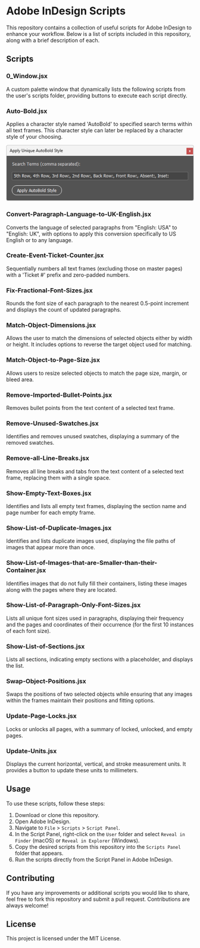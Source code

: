 # Adobe InDesign Scripts

This repository contains a collection of useful scripts for Adobe InDesign to enhance your workflow. Below is a list of scripts included in this repository, along with a brief description of each.

## Scripts

### 0_Window.jsx
A custom palette window that dynamically lists the following scripts from the user's scripts folder, providing buttons to execute each script directly.

### Auto-Bold.jsx
Applies a character style named 'AutoBold' to specified search terms within all text frames. This character style can later be replaced by a character style of your choosing.

![AutoBold Example](https://github.com/battlefeel1942/indesign-scripts/blob/main/images/autobold-001.png)


### Convert-Paragraph-Language-to-UK-English.jsx
Converts the language of selected paragraphs from "English: USA" to "English: UK", with options to apply this conversion specifically to US English or to any language.

### Create-Event-Ticket-Counter.jsx
Sequentially numbers all text frames (excluding those on master pages) with a 'Ticket #' prefix and zero-padded numbers.

### Fix-Fractional-Font-Sizes.jsx
Rounds the font size of each paragraph to the nearest 0.5-point increment and displays the count of updated paragraphs.

### Match-Object-Dimensions.jsx
Allows the user to match the dimensions of selected objects either by width or height. It includes options to reverse the target object used for matching.

### Match-Object-to-Page-Size.jsx
Allows users to resize selected objects to match the page size, margin, or bleed area.

### Remove-Imported-Bullet-Points.jsx
Removes bullet points from the text content of a selected text frame.

### Remove-Unused-Swatches.jsx
Identifies and removes unused swatches, displaying a summary of the removed swatches.

### Remove-all-Line-Breaks.jsx
Removes all line breaks and tabs from the text content of a selected text frame, replacing them with a single space.

### Show-Empty-Text-Boxes.jsx
Identifies and lists all empty text frames, displaying the section name and page number for each empty frame.

### Show-List-of-Duplicate-Images.jsx
Identifies and lists duplicate images used, displaying the file paths of images that appear more than once.

### Show-List-of-Images-that-are-Smaller-than-their-Container.jsx
Identifies images that do not fully fill their containers, listing these images along with the pages where they are located.

### Show-List-of-Paragraph-Only-Font-Sizes.jsx
Lists all unique font sizes used in paragraphs, displaying their frequency and the pages and coordinates of their occurrence (for the first 10 instances of each font size).

### Show-List-of-Sections.jsx
Lists all sections, indicating empty sections with a placeholder, and displays the list.

### Swap-Object-Positions.jsx
Swaps the positions of two selected objects while ensuring that any images within the frames maintain their positions and fitting options.

### Update-Page-Locks.jsx
Locks or unlocks all pages, with a summary of locked, unlocked, and empty pages.

### Update-Units.jsx
Displays the current horizontal, vertical, and stroke measurement units. It provides a button to update these units to millimeters.

## Usage

To use these scripts, follow these steps:

1. Download or clone this repository.
2. Open Adobe InDesign.
3. Navigate to `File` > `Scripts` > `Script Panel`.
4. In the Script Panel, right-click on the `User` folder and select `Reveal in Finder` (macOS) or `Reveal in Explorer` (Windows).
5. Copy the desired scripts from this repository into the `Scripts Panel` folder that appears.
6. Run the scripts directly from the Script Panel in Adobe InDesign.

## Contributing

If you have any improvements or additional scripts you would like to share, feel free to fork this repository and submit a pull request. Contributions are always welcome!

## License

This project is licensed under the MIT License.
